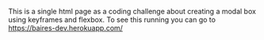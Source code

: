 This is a single html page as a coding challenge about creating a modal box using keyframes and flexbox.
To see this running you can go to https://baires-dev.herokuapp.com/
